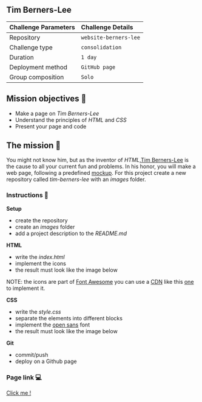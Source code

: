 ## Tim Berners-Lee

|Challenge Parameters  |Challenge Details              |
|:---------------------|:------------------------------|
|Repository            |`website-berners-lee`          |
|Challenge type        |`consolidation`                |
|Duration              |`1 day`                        |
|Deployment method     |`GitHub page`                  |
|Group composition     |`Solo`                         |


## Mission objectives 	:dart:

* Make a page on *Tim Berners-Lee*
* Understand the principles of *HTML* and *CSS*
* Present your page and code


## The mission :lotus_position:

You might not know him, but as the inventor of *HTML*,[Tim Berners-Lee](https://en.wikipedia.org/wiki/Tim_Berners-Lee)
is the cause to all your current fun and problems. In his honor, you will make a
web page, following a predefined [mockup](https://en.wikipedia.org/wiki/Mockup). For this project create a new
repository called _tim-berners-lee_ with an _images_ folder.

### Instructions :scroll:

**Setup**
* create the repository
* create an _images_ folder
* add a project description to the _README.md_


**HTML**
* write the _index.html_
* implement the icons
* the result must look like the image below

NOTE: the icons are part of [Font Awesome](https://www.bootstrapcdn.com/fontawesome/) you can use a
[CDN](https://en.wikipedia.org/wiki/Content_delivery_network) like this [one](https://www.bootstrapcdn.com/fontawesome/) to implement it.


**CSS**
* write the _style.css_
* separate the elements into different blocks
* implement the [open sans](https://fonts.google.com/specimen/Open+Sans) font
* the result must look like the image below


**Git**
* commit/push
* deploy on a Github page

### Page link 💻
[Click me !](https://riccipierre.github.io/tim-berners-lee/)
